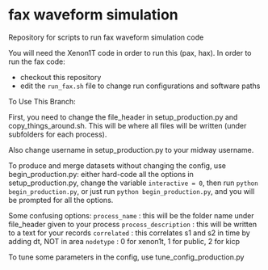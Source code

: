 # fax waveform simulation
Repository for scripts to run fax waveform simulation code

You will need the Xenon1T code in order to run this (pax, hax).
In order to run the fax code:
- checkout this repository
- edit the `run_fax.sh` file to change run configurations and software paths

To Use This Branch:

First, you need to change the file_header in setup_production.py and copy_things_around.sh.
This will be where all files will be written (under subfolders for each process).

Also change username in setup_production.py to your midway username.

To produce and merge datasets without changing the config, use begin_production.py:
either hard-code all the options in setup_production.py, change the variable `interactive = 0`, then run `python begin_production.py`,
or just run `python begin_production.py`, and you will be prompted for all the options.

Some confusing options:
`process_name` : this will be the folder name under file_header given to your process
`process_description` : this will be written to a text for your records
`correlated` : this correlates s1 and s2 in time by adding dt, NOT in area
`nodetype` : 0 for xenon1t, 1 for public, 2 for kicp

To tune some parameters in the config, use tune_config_production.py

